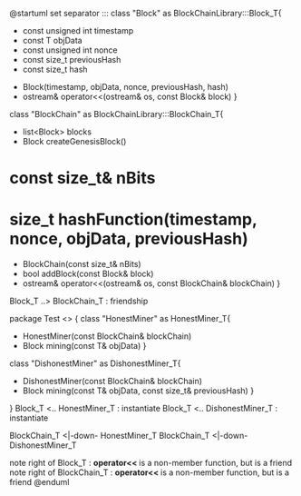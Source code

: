 @startuml
set separator :::
class "Block<T>" as BlockChainLibrary:::Block_T{
- const unsigned int timestamp
- const T objData
- const unsigned int nonce
- const size_t previousHash
- const size_t hash
+ Block(timestamp, objData, nonce, previousHash, hash)
+ ostream& operator<<(ostream& os, const Block<T>& block)
}

class "BlockChain<T>" as BlockChainLibrary:::BlockChain_T{
- list<Block<T>> blocks
- Block<T> createGenesisBlock()
# const size_t& nBits
# size_t hashFunction(timestamp, nonce, objData, previousHash)
+ BlockChain(const size_t& nBits)
+ bool addBlock(const Block<T>& block)
+ ostream& operator<<(ostream& os, const BlockChain<T>& blockChain)
}

Block_T ..> BlockChain_T : friendship

package Test <<Rectangle>>
{
class "HonestMiner<T>" as HonestMiner_T{
+ HonestMiner(const BlockChain<T>& blockChain)
+ Block<T> mining(const T& objData)
}

class "DishonestMiner<T>" as DishonestMiner_T{
+ DishonestMiner(const BlockChain<T>& blockChain)
+ Block<T> mining(const T& objData, const size_t& previousHash)
}

}
Block_T <.. HonestMiner_T : instantiate
Block_T <.. DishonestMiner_T : instantiate

BlockChain_T <|-down- HonestMiner_T 
BlockChain_T <|-down- DishonestMiner_T 

note right of Block_T : <b> operator<< </b> is a non-member function, but is a friend
note right of BlockChain_T : <b> operator<< </b> is a non-member function, but is a friend
@enduml
